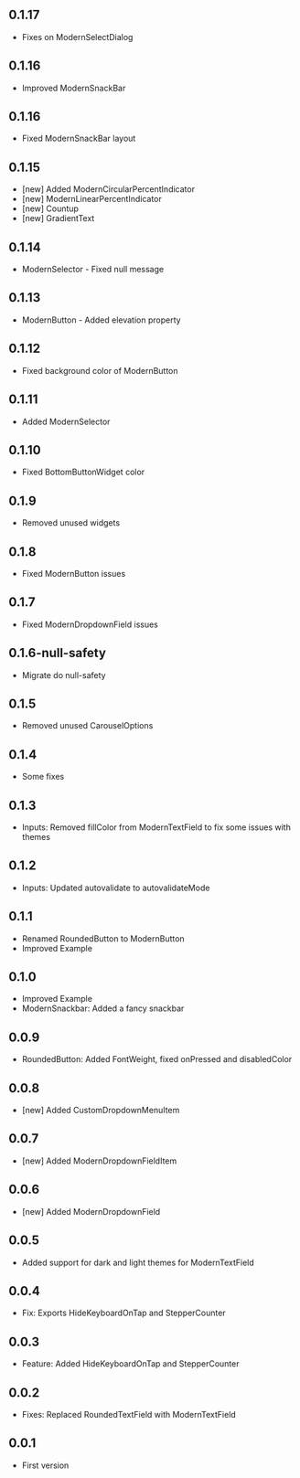 ## 0.1.17

* Fixes on ModernSelectDialog

## 0.1.16

* Improved ModernSnackBar

## 0.1.16

* Fixed ModernSnackBar layout

## 0.1.15

* [new] Added ModernCircularPercentIndicator
* [new] ModernLinearPercentIndicator
* [new] Countup 
* [new] GradientText

## 0.1.14

* ModernSelector - Fixed null message

## 0.1.13

* ModernButton - Added elevation property

## 0.1.12

* Fixed background color of ModernButton

## 0.1.11

* Added ModernSelector

## 0.1.10

* Fixed BottomButtonWidget color

## 0.1.9

* Removed unused widgets

## 0.1.8

* Fixed ModernButton issues

## 0.1.7

* Fixed ModernDropdownField issues

## 0.1.6-null-safety 

* Migrate do null-safety

## 0.1.5

* Removed unused CarouselOptions

## 0.1.4

* Some fixes

## 0.1.3

* Inputs: Removed fillColor from ModernTextField to fix some issues with themes

## 0.1.2

* Inputs: Updated autovalidate to autovalidateMode

## 0.1.1

* Renamed RoundedButton to ModernButton
* Improved Example

## 0.1.0

* Improved Example
* ModernSnackbar: Added a fancy snackbar

## 0.0.9

* RoundedButton: Added FontWeight, fixed onPressed and disabledColor

## 0.0.8

* [new] Added CustomDropdownMenuItem

## 0.0.7

* [new] Added ModernDropdownFieldItem

## 0.0.6

* [new] Added ModernDropdownField

## 0.0.5

* Added support for dark and light themes for ModernTextField

## 0.0.4

* Fix: Exports HideKeyboardOnTap and StepperCounter

## 0.0.3

* Feature: Added HideKeyboardOnTap and StepperCounter

## 0.0.2

* Fixes: Replaced RoundedTextField with ModernTextField

## 0.0.1

* First version
